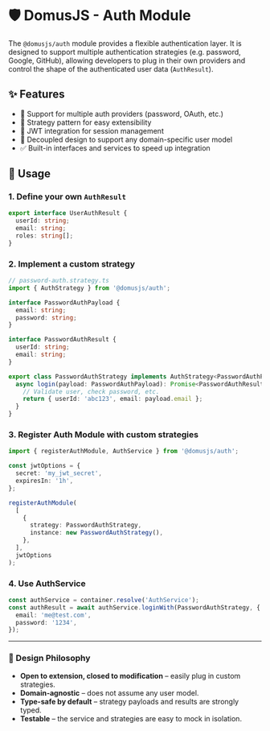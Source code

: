 # 🛡️ DomusJS - Auth Module

The `@domusjs/auth` module provides a flexible authentication layer. It is designed to support multiple authentication strategies (e.g. password, Google, GitHub), allowing developers to plug in their own providers and control the shape of the authenticated user data (`AuthResult`).

## ✨ Features

- 🔑 Support for multiple auth providers (password, OAuth, etc.)
- 🔄 Strategy pattern for easy extensibility
- 🔐 JWT integration for session management
- 🧩 Decoupled design to support any domain-specific user model
- ✅ Built-in interfaces and services to speed up integration

## 🚀 Usage

### 1. Define your own `AuthResult`

```ts
export interface UserAuthResult {
  userId: string;
  email: string;
  roles: string[];
}
```

### 2. Implement a custom strategy

```ts
// password-auth.strategy.ts
import { AuthStrategy } from '@domusjs/auth';

interface PasswordAuthPayload {
  email: string;
  password: string;
}

interface PasswordAuthResult {
  userId: string;
  email: string;
}

export class PasswordAuthStrategy implements AuthStrategy<PasswordAuthPayload, PasswordAuthResult> {
  async login(payload: PasswordAuthPayload): Promise<PasswordAuthResult> {
    // Validate user, check password, etc.
    return { userId: 'abc123', email: payload.email };
  }
}
```

### 3. Register Auth Module with custom strategies

```ts
import { registerAuthModule, AuthService } from '@domusjs/auth';

const jwtOptions = {
  secret: 'my_jwt_secret',
  expiresIn: '1h',
};

registerAuthModule(
  [
    {
      strategy: PasswordAuthStrategy,
      instance: new PasswordAuthStrategy(),
    },
  ],
  jwtOptions
);
```

### 4. Use AuthService

```ts
const authService = container.resolve('AuthService');
const authResult = await authService.loginWith(PasswordAuthStrategy, {
  email: 'me@test.com',
  password: '1234',
});
```

---

### 📐 Design Philosophy

- **Open to extension, closed to modification** – easily plug in custom strategies.
- **Domain-agnostic** – does not assume any user model.
- **Type-safe by default** – strategy payloads and results are strongly typed.
- **Testable** – the service and strategies are easy to mock in isolation.
